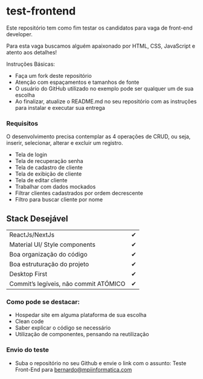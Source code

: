 # test-frontend
Este repositório tem como fim testar os candidatos para vaga de front-end developer.

Para esta vaga buscamos alguém apaixonado por HTML, CSS, JavaScript e atento aos detalhes!

Instruções Básicas: 

- Faça um fork deste repositório
- Atenção com espaçamentos e tamanhos de fonte 
- O usuário do GitHub utilizado no exemplo pode ser qualquer um de sua escolha 
- Ao finalizar, atualize o README.md no seu repositório com as instruções para instalar e executar sua entrega

### Requisitos

O desenvolvimento precisa contemplar as 4 operações de CRUD, ou seja, inserir, selecionar, alterar e excluir um registro. 

- Tela de login
- Tela de recuperação senha
- Tela de cadastro de cliente
- Tela de exibição de cliente
- Tela de editar cliente
- Trabalhar com dados mockados
- Filtrar clientes cadastrados por ordem decrescente
- Filtro para buscar cliente por nome

## Stack Desejável

|                                                               |   |
|---------------------------------------------------------------|---|
| ReactJs/NextJs                                                | ✔ |
| Material UI/ Style components                                 | ✔ |
| Boa organização do código                                     | ✔ |
| Boa estruturação do projeto                                   | ✔ |
| Desktop First                                                 | ✔ |
| Commit’s legíveis, não commit ATÓMICO                         | ✔ |

### Como pode se destacar:

- Hospedar site em alguma plataforma de sua escolha
- Clean code
- Saber explicar o código se necessário
- Utilização de componentes, pensando na reutilização

### Envio do teste

 - Suba o repositório no seu Github e envie o link com o assunto: Teste Front-End para bernardo@mpiinformatica.com
